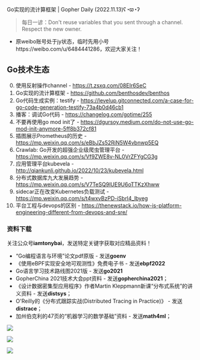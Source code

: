 Go实现的流计算框架 | Gopher Daily (2022.11.13)ʕ◔ϖ◔ʔ

>每日一谚：Don't reuse variables that you sent through a channel. Respect the new owner.

- 原weibo账号处于jy状态，临时先用小号https://weibo.com/u/6484441286，欢迎大家关注！

## Go技术生态

0. 使用反射操作channel - https://t.zsxq.com/08EIr6SeC
1. Go实现的流计算框架 - https://github.com/benthosdev/benthos
2. Go代码生成实例：testify - https://levelup.gitconnected.com/a-case-for-go-code-generation-testify-73a4b0d46cb1
3. 播客：调试Go代码 - https://changelog.com/gotime/255
4. 不要再使用go mod init了 - https://dgursoy.medium.com/do-not-use-go-mod-init-anymore-5ff8b372cf81
5. 插图展示Prometheus的历史 - https://mp.weixin.qq.com/s/eBbJZs52RiN5W4vbnwp5EQ
6. Crawlab: Go开发的超强企业级爬虫管理平台 - https://mp.weixin.qq.com/s/Vf9ZWE8v-NL0VrZFYgCG3g
7. 应用管理平台kubevela - http://qiankunli.github.io/2022/10/23/kubevela.html
8. 分布式数据库九大发展趋势 - https://mp.weixin.qq.com/s/V7TeSQ9lUE9U6oTTKzXhww
9. sidecar正在改变Kubernetes负载测试 - https://mp.weixin.qq.com/s/t4wxvBzPD-iSbrl4_lbyeg
10. 平台工程与devops的区别 - https://thenewstack.io/how-is-platform-engineering-different-from-devops-and-sre/

### 资料下载

关注公众号**iamtonybai**，发送特定关键字获取对应精品资料！

* “Go编程语言与环境”论文pdf原版 - 发送**goenv**
* 《使用eBPF实现安全地可观测性》免费电子书 - 发送**ebpf2022**
* Go语言学习技术路线图2021版 - 发送**go2021**
* GopherChina 2021技术大会ppt资料 - 发送**gopherchina2021**；
* 《设计数据密集型应用程序》作者Martin Kleppmann新课“分布式系统”的讲义资料 - 发送**distsys**；
* O'Reilly的《分布式跟踪实战(Distributed Tracing in Practice)》 - 发送**distrace**；
* 加州伯克利的47页的“机器学习的数学基础”资料 - 发送**math4ml**；

![](https://mmbiz.qpic.cn/mmbiz_png/cH6WzfQ94mb54jsFJZ3Knmz8obUsf3PBShthmdSw5E01TcYmUReGkj0BWpxHak1HlnlzHvLmKax53YSGr7aNlA/0?wx_fmt=png)

![](https://mmbiz.qpic.cn/mmbiz_png/cH6WzfQ94mZsOgPXTXZgWiaE03ib9r9WFJXC6xJCA5Y6VSesOZqlGxYfODibvR7UPGxiaM7SZZNQZkRtggPXEfBdwQ/0?wx_fmt=png)

![](https://mmbiz.qpic.cn/mmbiz_png/cH6WzfQ94mb54jsFJZ3Knmz8obUsf3PBrSoqeMvoWCticN2cpU64fJ0FYQdXJhP7ia7WRh8628uOAsQYeE2NibRRw/0?wx_fmt=png)

